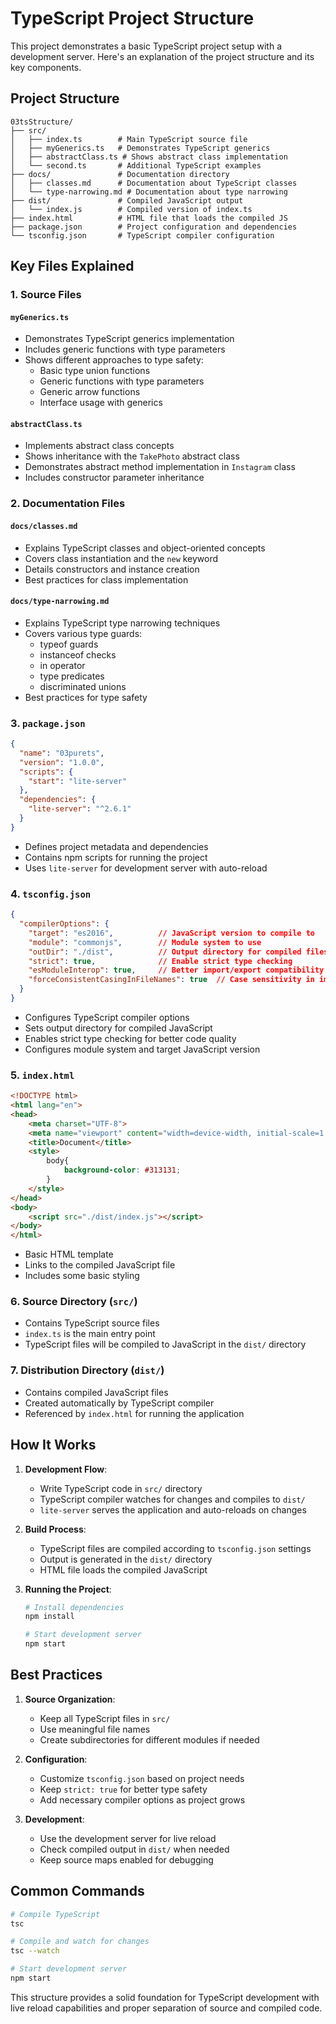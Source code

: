 # TypeScript Project Structure

This project demonstrates a basic TypeScript project setup with a development server. Here's an explanation of the project structure and its key components.

## Project Structure

```
03tsStructure/
├── src/
│   ├── index.ts        # Main TypeScript source file
│   ├── myGenerics.ts   # Demonstrates TypeScript generics
│   ├── abstractClass.ts # Shows abstract class implementation
│   └── second.ts       # Additional TypeScript examples
├── docs/               # Documentation directory
│   ├── classes.md      # Documentation about TypeScript classes
│   └── type-narrowing.md # Documentation about type narrowing
├── dist/               # Compiled JavaScript output
│   └── index.js        # Compiled version of index.ts
├── index.html          # HTML file that loads the compiled JS
├── package.json        # Project configuration and dependencies
└── tsconfig.json       # TypeScript compiler configuration
```

## Key Files Explained

### 1. Source Files

#### `myGenerics.ts`
- Demonstrates TypeScript generics implementation
- Includes generic functions with type parameters
- Shows different approaches to type safety:
  - Basic type union functions
  - Generic functions with type parameters
  - Generic arrow functions
  - Interface usage with generics

#### `abstractClass.ts`
- Implements abstract class concepts
- Shows inheritance with the `TakePhoto` abstract class
- Demonstrates abstract method implementation in `Instagram` class
- Includes constructor parameter inheritance

### 2. Documentation Files

#### `docs/classes.md`
- Explains TypeScript classes and object-oriented concepts
- Covers class instantiation and the `new` keyword
- Details constructors and instance creation
- Best practices for class implementation

#### `docs/type-narrowing.md`
- Explains TypeScript type narrowing techniques
- Covers various type guards:
  - typeof guards
  - instanceof checks
  - in operator
  - type predicates
  - discriminated unions
- Best practices for type safety

### 3. `package.json`
```json
{
  "name": "03purets",
  "version": "1.0.0",
  "scripts": {
    "start": "lite-server"
  },
  "dependencies": {
    "lite-server": "^2.6.1"
  }
}
```
- Defines project metadata and dependencies
- Contains npm scripts for running the project
- Uses `lite-server` for development server with auto-reload

### 4. `tsconfig.json`
```json
{
  "compilerOptions": {
    "target": "es2016",          // JavaScript version to compile to
    "module": "commonjs",        // Module system to use
    "outDir": "./dist",          // Output directory for compiled files
    "strict": true,              // Enable strict type checking
    "esModuleInterop": true,     // Better import/export compatibility
    "forceConsistentCasingInFileNames": true  // Case sensitivity in imports
  }
}
```
- Configures TypeScript compiler options
- Sets output directory for compiled JavaScript
- Enables strict type checking for better code quality
- Configures module system and target JavaScript version

### 5. `index.html`
```html
<!DOCTYPE html>
<html lang="en">
<head>
    <meta charset="UTF-8">
    <meta name="viewport" content="width=device-width, initial-scale=1.0">
    <title>Document</title>
    <style>
        body{
            background-color: #313131;
        }
    </style>
</head>
<body>
    <script src="./dist/index.js"></script>
</body>
</html>
```
- Basic HTML template
- Links to the compiled JavaScript file
- Includes some basic styling

### 6. Source Directory (`src/`)
- Contains TypeScript source files
- `index.ts` is the main entry point
- TypeScript files will be compiled to JavaScript in the `dist/` directory

### 7. Distribution Directory (`dist/`)
- Contains compiled JavaScript files
- Created automatically by TypeScript compiler
- Referenced by `index.html` for running the application

## How It Works

1. **Development Flow**:
   - Write TypeScript code in `src/` directory
   - TypeScript compiler watches for changes and compiles to `dist/`
   - `lite-server` serves the application and auto-reloads on changes

2. **Build Process**:
   - TypeScript files are compiled according to `tsconfig.json` settings
   - Output is generated in the `dist/` directory
   - HTML file loads the compiled JavaScript

3. **Running the Project**:
   ```bash
   # Install dependencies
   npm install

   # Start development server
   npm start
   ```

## Best Practices

1. **Source Organization**:
   - Keep all TypeScript files in `src/`
   - Use meaningful file names
   - Create subdirectories for different modules if needed

2. **Configuration**:
   - Customize `tsconfig.json` based on project needs
   - Keep `strict: true` for better type safety
   - Add necessary compiler options as project grows

3. **Development**:
   - Use the development server for live reload
   - Check compiled output in `dist/` when needed
   - Keep source maps enabled for debugging

## Common Commands

```bash
# Compile TypeScript
tsc

# Compile and watch for changes
tsc --watch

# Start development server
npm start
```

This structure provides a solid foundation for TypeScript development with live reload capabilities and proper separation of source and compiled code.
